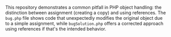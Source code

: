 This repository demonstrates a common pitfall in PHP object handling: the distinction between assignment (creating a copy) and using references. The `bug.php` file shows code that unexpectedly modifies the original object due to a simple assignment, while `bugSolution.php` offers a corrected approach using references if that's the intended behavior.